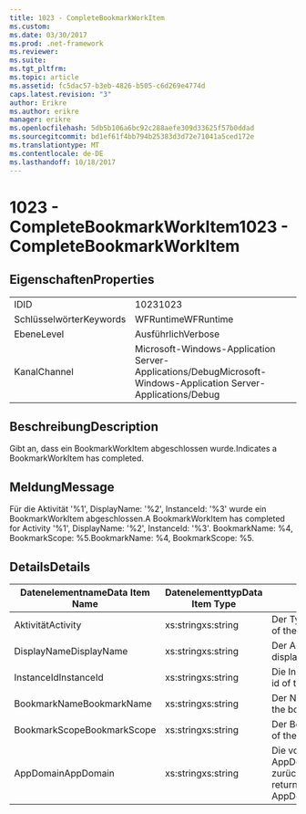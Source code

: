 ```yaml
---
title: 1023 - CompleteBookmarkWorkItem
ms.custom: 
ms.date: 03/30/2017
ms.prod: .net-framework
ms.reviewer: 
ms.suite: 
ms.tgt_pltfrm: 
ms.topic: article
ms.assetid: fc5dac57-b3eb-4826-b505-c6d269e4774d
caps.latest.revision: "3"
author: Erikre
ms.author: erikre
manager: erikre
ms.openlocfilehash: 5db5b106a6bc92c288aefe309d33625f57b0ddad
ms.sourcegitcommit: bd1ef61f4bb794b25383d3d72e71041a5ced172e
ms.translationtype: MT
ms.contentlocale: de-DE
ms.lasthandoff: 10/18/2017
---
```

# <a name="1023---completebookmarkworkitem"></a><span data-ttu-id="37620-102">1023 - CompleteBookmarkWorkItem</span><span class="sxs-lookup"><span data-stu-id="37620-102">1023 - CompleteBookmarkWorkItem</span></span>
## <a name="properties"></a><span data-ttu-id="37620-103">Eigenschaften</span><span class="sxs-lookup"><span data-stu-id="37620-103">Properties</span></span>  
  
|||  
|-|-|  
|<span data-ttu-id="37620-104">ID</span><span class="sxs-lookup"><span data-stu-id="37620-104">ID</span></span>|<span data-ttu-id="37620-105">1023</span><span class="sxs-lookup"><span data-stu-id="37620-105">1023</span></span>|  
|<span data-ttu-id="37620-106">Schlüsselwörter</span><span class="sxs-lookup"><span data-stu-id="37620-106">Keywords</span></span>|<span data-ttu-id="37620-107">WFRuntime</span><span class="sxs-lookup"><span data-stu-id="37620-107">WFRuntime</span></span>|  
|<span data-ttu-id="37620-108">Ebene</span><span class="sxs-lookup"><span data-stu-id="37620-108">Level</span></span>|<span data-ttu-id="37620-109">Ausführlich</span><span class="sxs-lookup"><span data-stu-id="37620-109">Verbose</span></span>|  
|<span data-ttu-id="37620-110">Kanal</span><span class="sxs-lookup"><span data-stu-id="37620-110">Channel</span></span>|<span data-ttu-id="37620-111">Microsoft-Windows-Application Server-Applications/Debug</span><span class="sxs-lookup"><span data-stu-id="37620-111">Microsoft-Windows-Application Server-Applications/Debug</span></span>|  
  
## <a name="description"></a><span data-ttu-id="37620-112">Beschreibung</span><span class="sxs-lookup"><span data-stu-id="37620-112">Description</span></span>  
 <span data-ttu-id="37620-113">Gibt an, dass ein BookmarkWorkItem abgeschlossen wurde.</span><span class="sxs-lookup"><span data-stu-id="37620-113">Indicates a BookmarkWorkItem has completed.</span></span>  
  
## <a name="message"></a><span data-ttu-id="37620-114">Meldung</span><span class="sxs-lookup"><span data-stu-id="37620-114">Message</span></span>  
 <span data-ttu-id="37620-115">Für die Aktivität '%1', DisplayName: '%2', InstanceId: '%3' wurde ein BookmarkWorkItem abgeschlossen.</span><span class="sxs-lookup"><span data-stu-id="37620-115">A BookmarkWorkItem has completed for Activity '%1', DisplayName: '%2', InstanceId: '%3'.</span></span> <span data-ttu-id="37620-116">BookmarkName: %4, BookmarkScope: %5.</span><span class="sxs-lookup"><span data-stu-id="37620-116">BookmarkName: %4, BookmarkScope: %5.</span></span>  
  
## <a name="details"></a><span data-ttu-id="37620-117">Details</span><span class="sxs-lookup"><span data-stu-id="37620-117">Details</span></span>  
  
|<span data-ttu-id="37620-118">Datenelementname</span><span class="sxs-lookup"><span data-stu-id="37620-118">Data Item Name</span></span>|<span data-ttu-id="37620-119">Datenelementtyp</span><span class="sxs-lookup"><span data-stu-id="37620-119">Data Item Type</span></span>|<span data-ttu-id="37620-120">Beschreibung</span><span class="sxs-lookup"><span data-stu-id="37620-120">Description</span></span>|  
|--------------------|--------------------|-----------------|  
|<span data-ttu-id="37620-121">Aktivität</span><span class="sxs-lookup"><span data-stu-id="37620-121">Activity</span></span>|<span data-ttu-id="37620-122">xs:string</span><span class="sxs-lookup"><span data-stu-id="37620-122">xs:string</span></span>|<span data-ttu-id="37620-123">Der Typname der Aktivität.</span><span class="sxs-lookup"><span data-stu-id="37620-123">The type name of the activity.</span></span>|  
|<span data-ttu-id="37620-124">DisplayName</span><span class="sxs-lookup"><span data-stu-id="37620-124">DisplayName</span></span>|<span data-ttu-id="37620-125">xs:string</span><span class="sxs-lookup"><span data-stu-id="37620-125">xs:string</span></span>|<span data-ttu-id="37620-126">Der Anzeigename der Aktivität.</span><span class="sxs-lookup"><span data-stu-id="37620-126">The display name of the activity.</span></span>|  
|<span data-ttu-id="37620-127">InstanceId</span><span class="sxs-lookup"><span data-stu-id="37620-127">InstanceId</span></span>|<span data-ttu-id="37620-128">xs:string</span><span class="sxs-lookup"><span data-stu-id="37620-128">xs:string</span></span>|<span data-ttu-id="37620-129">Die Instanz-ID der Aktivität.</span><span class="sxs-lookup"><span data-stu-id="37620-129">The instance id of the activity.</span></span>|  
|<span data-ttu-id="37620-130">BookmarkName</span><span class="sxs-lookup"><span data-stu-id="37620-130">BookmarkName</span></span>|<span data-ttu-id="37620-131">xs:string</span><span class="sxs-lookup"><span data-stu-id="37620-131">xs:string</span></span>|<span data-ttu-id="37620-132">Der Name des Lesezeichens.</span><span class="sxs-lookup"><span data-stu-id="37620-132">The name of the bookmark.</span></span>|  
|<span data-ttu-id="37620-133">BookmarkScope</span><span class="sxs-lookup"><span data-stu-id="37620-133">BookmarkScope</span></span>|<span data-ttu-id="37620-134">xs:string</span><span class="sxs-lookup"><span data-stu-id="37620-134">xs:string</span></span>|<span data-ttu-id="37620-135">Der Bereich des Lesezeichens.</span><span class="sxs-lookup"><span data-stu-id="37620-135">The scope of the bookmark.</span></span>|  
|<span data-ttu-id="37620-136">AppDomain</span><span class="sxs-lookup"><span data-stu-id="37620-136">AppDomain</span></span>|<span data-ttu-id="37620-137">xs:string</span><span class="sxs-lookup"><span data-stu-id="37620-137">xs:string</span></span>|<span data-ttu-id="37620-138">Die von AppDomain.CurrentDomain.FriendlyName zurückgegebene Zeichenfolge.</span><span class="sxs-lookup"><span data-stu-id="37620-138">The string returned by AppDomain.CurrentDomain.FriendlyName.</span></span>|

